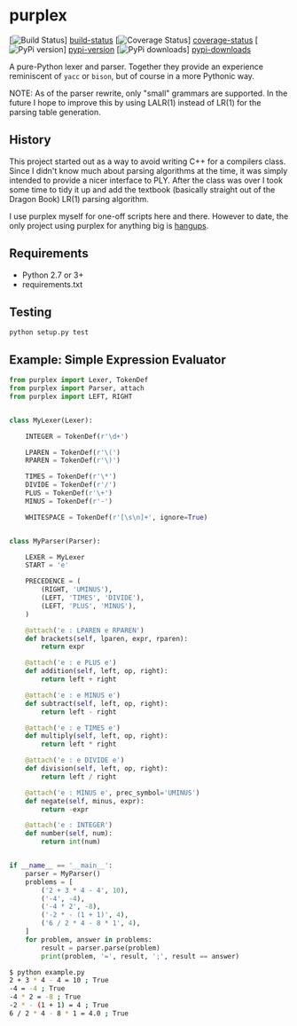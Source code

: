 # purplex
[![Build Status][build-status-badge]] [build-status]
[![Coverage Status][coverage-status-badge]] [coverage-status]
[![PyPi version][pypi-version-badge]] [pypi-version]
[![PyPi downloads][pypi-downloads-badge]] [pypi-downloads]

A pure-Python lexer and parser. Together they provide an experience reminiscent of `yacc` or `bison`, but of course in a more Pythonic way.

NOTE: As of the parser rewrite, only "small" grammars are supported. In the future I hope to improve this by using LALR(1) instead of LR(1) for the parsing table generation.


## History

This project started out as a way to avoid writing C++ for a compilers class. Since I didn't know much about parsing algorithms at the time, it was simply intended to provide a nicer interface to PLY. After the class was over I took some time to tidy it up and add the textbook (basically straight out of the Dragon Book) LR(1) parsing algorithm.

I use purplex myself for one-off scripts here and there. However to date, the only project using purplex for anything big is [hangups](https://github.com/tdryer/hangups).


## Requirements

  * Python 2.7 or 3+
  * requirements.txt


## Testing

`python setup.py test`


## Example: Simple Expression Evaluator

```python
from purplex import Lexer, TokenDef
from purplex import Parser, attach
from purplex import LEFT, RIGHT


class MyLexer(Lexer):

    INTEGER = TokenDef(r'\d+')

    LPAREN = TokenDef(r'\(')
    RPAREN = TokenDef(r'\)')

    TIMES = TokenDef(r'\*')
    DIVIDE = TokenDef(r'/')
    PLUS = TokenDef(r'\+')
    MINUS = TokenDef(r'-')

    WHITESPACE = TokenDef(r'[\s\n]+', ignore=True)


class MyParser(Parser):

    LEXER = MyLexer
    START = 'e'

    PRECEDENCE = (
        (RIGHT, 'UMINUS'),
        (LEFT, 'TIMES', 'DIVIDE'),
        (LEFT, 'PLUS', 'MINUS'),
    )

    @attach('e : LPAREN e RPAREN')
    def brackets(self, lparen, expr, rparen):
        return expr

    @attach('e : e PLUS e')
    def addition(self, left, op, right):
        return left + right

    @attach('e : e MINUS e')
    def subtract(self, left, op, right):
        return left - right

    @attach('e : e TIMES e')
    def multiply(self, left, op, right):
        return left * right

    @attach('e : e DIVIDE e')
    def division(self, left, op, right):
        return left / right

    @attach('e : MINUS e', prec_symbol='UMINUS')
    def negate(self, minus, expr):
        return -expr

    @attach('e : INTEGER')
    def number(self, num):
        return int(num)


if __name__ == '__main__':
    parser = MyParser()
    problems = [
        ('2 + 3 * 4 - 4', 10),
        ('-4', -4),
        ('-4 * 2', -8),
        ('-2 * - (1 + 1)', 4),
        ('6 / 2 * 4 - 8 * 1', 4),
    ]
    for problem, answer in problems:
        result = parser.parse(problem)
        print(problem, '=', result, ';', result == answer)
```

```bash
$ python example.py
2 + 3 * 4 - 4 = 10 ; True
-4 = -4 ; True
-4 * 2 = -8 ; True
-2 * - (1 + 1) = 4 ; True
6 / 2 * 4 - 8 * 1 = 4.0 ; True
```

[build-status]: https://travis-ci.org/mtomwing/purplex "Build status"
[build-status-badge]: https://travis-ci.org/mtomwing/purplex.png?branch=master
[coverage-status]: https://coveralls.io/r/mtomwing/purplex "Test coverage"
[coverage-status-badge]: https://coveralls.io/repos/mtomwing/purplex/badge.png?branch=master
[pypi-version]: https://crate.io/packages/purplex "Latest version hosted on PyPi"
[pypi-version-badge]: https://img.shields.io/pypi/v/purplex.svg
[pypi-downloads]: https://crate.io/packages/purplex "Number of downloads from PyPi"
[pypi-downloads-badge]: https://img.shields.io/pypi/dm/purplex.svg
